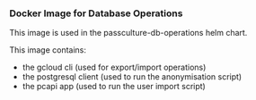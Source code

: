 ### Docker Image for Database Operations

This image is used in the passculture-db-operations helm chart.

This image contains:
- the gcloud cli (used for export/import operations)
- the postgresql client (used to run the anonymisation script)
- the pcapi app (used to run the user import script)
